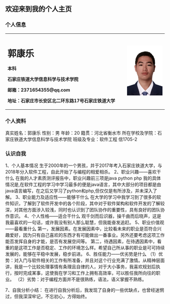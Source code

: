 ## 欢迎来到我的个人主页

### 个人信息
<table border="0">
  <tr>
    <td width="75%">
      <h1>郭康乐</h1>
      <p><b>本科</b></p>
      <p><b>石家庄铁道大学信息科学与技术学院</b></p>
      <p><b>邮箱：2371654355@qq.com</b></p>
      <p><b>地址：石家庄市长安区北二环东路17号石家庄铁道大学</b></p>
    </td>
    <td width="25%">
      <img src="zhengjianzhao.jpg" width="100%">     
    </td>
  </tr>
</table>

### 个人资料
真实姓名：郭康乐
性别：男
年龄：20
籍贯：河北省衡水市
所在学校及学院：石家庄铁道大学信息科学与技术学院
班级及专业：软件工程 信1705-2


### 认识自我
1、个人基本情况 
    生于2000年的一个男孩，并于2017年考入石家庄铁道大学，与2018年分入软件工程，自此开始了与编程的相爱相杀。
2、职业兴趣——喜欢干什么
在我的人才素质测评报告中，职业兴趣前三项是java python php
我的具体情况是,在软件工程的学习中学习最多的便是java语言，其中大部分的项目都是由java语言编写，在之后又学习了python和php,但仅仅是有所涉及，并未深入了解。
3、职业能力及适应性——能够干什么
在大学的学习中我学习到了很多的软件知识，了解到了软件开发中的各个阶段，其中对于软件架构和软件开发的了解较深，对其他方面涉入较浅，同时也认识到了团队协作的重要性，具有良好的团队协作意识。
4、个人性格——适合干什么
    观千剑而后识器，操千曲而后晓声，这是我最喜欢的一句话，或许我没有别人那么聪慧，但我能奋发追赶。
5、职业价值观——最看重什么
第一，发展因素。在发展因素中，比较看未来的职业是否符合兴趣爱好，因为只有自己喜欢的东西才有可能做出一番事业。另外还要考虑这项工作能否发挥自身的才能，是否有发展空间等。
    第二，待遇因素，在待遇因素中，看重的是这项工作是否稳定、工作的环境怎么样。希望自己所从事的职业是可可持续发展的，能够在平稳中发展，稳步前进。
6、胜任能力——优劣势是什么
（1）优势：对入门与软件相关的工作有所准备，并且对这个行业充满了激情。从精神层面讲，我是一个比较处理事情有条理且自律的人，对于大小事务，我喜欢规划后执行，按时完成某事，这使我在学习和工作上拥有高效率，可以胜任我所向往的职业。
（2）劣势：对于编程方面并不是很熟练，语法，语义掌握不熟练。

7、自我分析小结：
    在进行自我分析后，我发现了自身的一些优缺点，也曾经迷惘过，但我深深牢记，不忘初心，方得始终。
